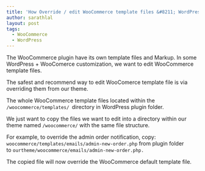 ```yaml
---
title: 'How Override / edit WooCommerce template files &#8211; WordPress'
author: sarathlal
layout: post
tags:
  - WooCommerce
  - WordPress
---
```

The WooCommerce plugin have its own template files and Markup. In some WordPress + WooComerce customization, we want to edit WooCommerce template files.

The safest and recommend way to edit WooComerce template file is via overriding them from our theme.

The whole WooCommerce template files located within the `/woocommerce/templates/ `directory in WordPress plugin folder.

We just want to copy the files we want to edit into a directory within our theme named `/woocommerce/` with the same file structure.

For example, to override the admin order notification, copy: `woocommerce/templates/emails/admin-new-order.php` from plugin folder to `ourtheme/woocommerce/emails/admin-new-order.php.`

The copied file will now override the WooCommerce default template file.
